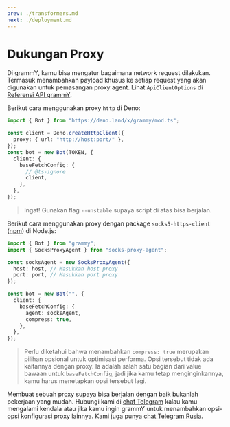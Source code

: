 ```yaml
---
prev: ./transformers.md
next: ./deployment.md
---
```


# Dukungan Proxy

Di grammY, kamu bisa mengatur bagaimana network request dilakukan.
Termasuk menambahkan payload khusus ke setiap request yang akan digunakan untuk pemasangan proxy agent.
Lihat `ApiClientOptions` di [Referensi API grammY](https://doc.deno.land/https://deno.land/x/grammy/mod.ts/~/ApiClientOptions).

Berikut cara menggunakan proxy `http` di Deno:

```ts
import { Bot } from "https://deno.land/x/grammy/mod.ts";

const client = Deno.createHttpClient({
  proxy: { url: "http://host:port/" },
});
const bot = new Bot(TOKEN, {
  client: {
    baseFetchConfig: {
      // @ts-ignore
      client,
    },
  },
});
```

> Ingat! Gunakan flag `--unstable` supaya script di atas bisa berjalan.

Berikut cara menggunakan proxy dengan package `socks5-https-client` ([npm](https://www.npmjs.com/package/socks-proxy-agent)) di Node.js:

```ts
import { Bot } from "grammy";
import { SocksProxyAgent } from "socks-proxy-agent";

const socksAgent = new SocksProxyAgent({
  host: host, // Masukkan host proxy
  port: port, // Masukkan port proxy
});

const bot = new Bot("", {
  client: {
    baseFetchConfig: {
      agent: socksAgent,
      compress: true,
    },
  },
});
```

> Perlu diketahui bahwa menambahkan `compress: true` merupakan pilihan opsional untuk optimisasi performa.
> Opsi tersebut tidak ada kaitannya dengan proxy.
> Ia adalah salah satu bagian dari value bawaan untuk `baseFetchConfig`, jadi jika kamu tetap menginginkannya, kamu harus menetapkan opsi tersebut lagi.

Membuat sebuah proxy supaya bisa berjalan dengan baik bukanlah pekerjaan yang mudah.
Hubungi kami di [chat Telegram](https://t.me/grammyjs) kalau kamu mengalami kendala atau jika kamu ingin grammY untuk menambahkan opsi-opsi konfigurasi proxy lainnya.
Kami juga punya [chat Telegram Rusia](https://t.me/grammyjs_ru).
